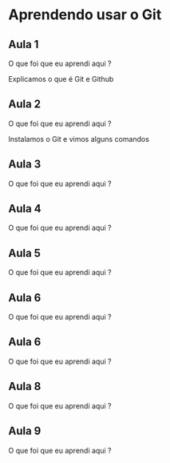 # Aprendendo usar o Git

## Aula 1

O que foi que eu aprendi aqui ?

Explicamos o que é Git e Github

## Aula 2

O que foi que eu aprendi aqui ?

Instalamos o Git e vimos alguns comandos

## Aula 3

O que foi que eu aprendi aqui ?

## Aula 4

O que foi que eu aprendi aqui ?

## Aula 5

O que foi que eu aprendi aqui ?

## Aula 6

O que foi que eu aprendi aqui ?

## Aula 6

O que foi que eu aprendi aqui ?

## Aula 8

O que foi que eu aprendi aqui ?

## Aula 9

O que foi que eu aprendi aqui ?


